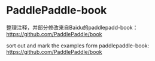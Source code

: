 # PaddlePaddle-book

整理注释，并部分修改来自Baidu的paddlepadd-book：https://github.com/PaddlePaddle/book

sort out and mark the examples form paddlepaddle-book: https://github.com/PaddlePaddle/book
